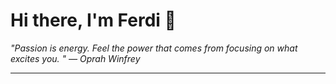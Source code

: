 <h1>Hi there, I'm Ferdi 👋</h1>

<p><em>
  "Passion is energy. Feel the power that comes from focusing on what excites you. " — Oprah Winfrey
</em></p>

---
